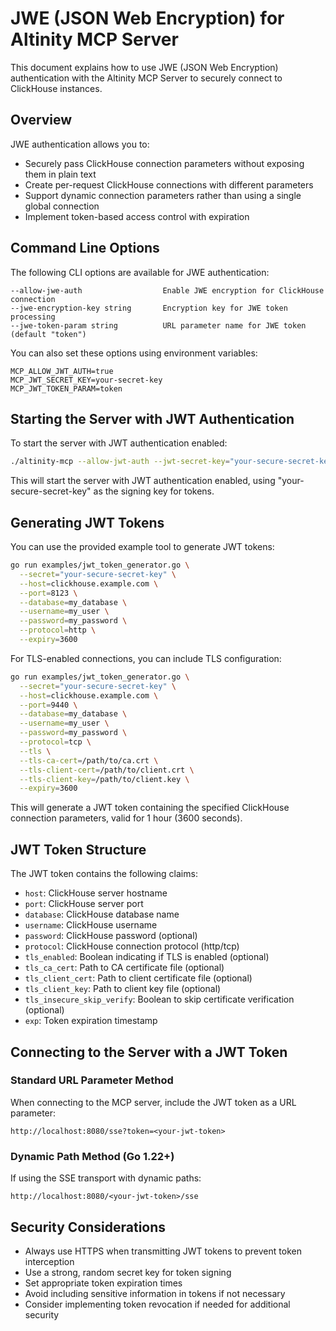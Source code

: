 # JWE (JSON Web Encryption) for Altinity MCP Server

This document explains how to use JWE (JSON Web Encryption) authentication with the Altinity MCP Server to securely connect to ClickHouse instances.

## Overview

JWE authentication allows you to:

- Securely pass ClickHouse connection parameters without exposing them in plain text
- Create per-request ClickHouse connections with different parameters
- Support dynamic connection parameters rather than using a single global connection
- Implement token-based access control with expiration

## Command Line Options

The following CLI options are available for JWE authentication:

```
--allow-jwe-auth                  Enable JWE encryption for ClickHouse connection
--jwe-encryption-key string       Encryption key for JWE token processing
--jwe-token-param string          URL parameter name for JWE token (default "token")
```

You can also set these options using environment variables:

```
MCP_ALLOW_JWT_AUTH=true
MCP_JWT_SECRET_KEY=your-secret-key
MCP_JWT_TOKEN_PARAM=token
```

## Starting the Server with JWT Authentication

To start the server with JWT authentication enabled:

```bash
./altinity-mcp --allow-jwt-auth --jwt-secret-key="your-secure-secret-key" --transport=sse
```

This will start the server with JWT authentication enabled, using "your-secure-secret-key" as the signing key for tokens.

## Generating JWT Tokens

You can use the provided example tool to generate JWT tokens:

```bash
go run examples/jwt_token_generator.go \
  --secret="your-secure-secret-key" \
  --host=clickhouse.example.com \
  --port=8123 \
  --database=my_database \
  --username=my_user \
  --password=my_password \
  --protocol=http \
  --expiry=3600
```

For TLS-enabled connections, you can include TLS configuration:

```bash
go run examples/jwt_token_generator.go \
  --secret="your-secure-secret-key" \
  --host=clickhouse.example.com \
  --port=9440 \
  --database=my_database \
  --username=my_user \
  --password=my_password \
  --protocol=tcp \
  --tls \
  --tls-ca-cert=/path/to/ca.crt \
  --tls-client-cert=/path/to/client.crt \
  --tls-client-key=/path/to/client.key \
  --expiry=3600
```

This will generate a JWT token containing the specified ClickHouse connection parameters, valid for 1 hour (3600 seconds).

## JWT Token Structure

The JWT token contains the following claims:

- `host`: ClickHouse server hostname
- `port`: ClickHouse server port
- `database`: ClickHouse database name
- `username`: ClickHouse username
- `password`: ClickHouse password (optional)
- `protocol`: ClickHouse connection protocol (http/tcp)
- `tls_enabled`: Boolean indicating if TLS is enabled (optional)
- `tls_ca_cert`: Path to CA certificate file (optional)
- `tls_client_cert`: Path to client certificate file (optional)
- `tls_client_key`: Path to client key file (optional)
- `tls_insecure_skip_verify`: Boolean to skip certificate verification (optional)
- `exp`: Token expiration timestamp

## Connecting to the Server with a JWT Token

### Standard URL Parameter Method

When connecting to the MCP server, include the JWT token as a URL parameter:

```
http://localhost:8080/sse?token=<your-jwt-token>
```

### Dynamic Path Method (Go 1.22+)

If using the SSE transport with dynamic paths:

```
http://localhost:8080/<your-jwt-token>/sse
```

## Security Considerations

- Always use HTTPS when transmitting JWT tokens to prevent token interception
- Use a strong, random secret key for token signing
- Set appropriate token expiration times
- Avoid including sensitive information in tokens if not necessary
- Consider implementing token revocation if needed for additional security
